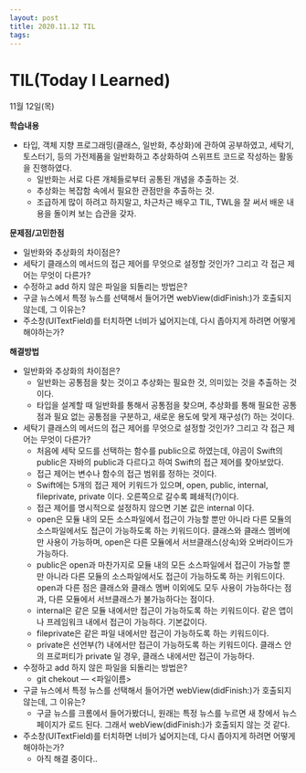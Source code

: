 ```yaml
---
layout: post
title: 2020.11.12 TIL
tags:
---
```

# TIL(Today I Learned)

11월 12일(목)

**학습내용**

- 타입, 객체 지향 프로그래밍(클래스, 일반화, 추상화)에 관하여 공부하였고, 세탁기, 토스터기, 등의 가전제품을 일반화하고 추상화하여 스위프트 코드로 작성하는 활동을 진행하였다.
    - 일반화는 서로 다른 개체들로부터 공통된 개념을 추출하는 것.
    - 추상화는 복잡함 속에서 필요한 관점만을 추출하는 것.
    - 조급하게 많이 하려고 하지말고, 차근차근 배우고 TIL, TWL을 잘 써서 배운 내용을 돌이켜 보는 습관을 갖자.

**문제점/고민한점**

- 일반화와 추상화의 차이점은?
- 세탁기 클래스의 메서드의 접근 제어를 무엇으로 설정할 것인가? 그리고 각 접근 제어는 무엇이 다른가?
- 수정하고 add 하지 않은 파일을 되돌리는 방법은?
- 구글 뉴스에서 특정 뉴스를 선택해서 들어가면 webView(didFinish:)가 호출되지 않는데, 그 이유는?
- 주소창(UITextField)를 터치하면 너비가 넓어지는데, 다시 좁아지게 하려면 어떻게 해야하는가?

**해결방법**

- 일반화와 추상화의 차이점은?
    - 일반화는 공통점을 찾는 것이고 추상화는 필요한 것, 의미있는 것을 추출하는 것이다.
    - 타입을 설계할 때 일반화를 통해서 공통점을 찾으며, 추상화를 통해 필요한 공통점과 필요 없는 공통점을 구분하고, 새로운 용도에 맞게 재구성(?) 하는 것이다.
- 세탁기 클래스의 메서드의 접근 제어를 무엇으로 설정할 것인가? 그리고 각 접근 제어는 무엇이 다른가?
    - 처음에 세탁 모드를 선택하는 함수를 public으로 하였는데, 야곰이 Swift의 public은 자바의 public과 다르다고 하여 Swift의 접근 제어를 찾아보았다.
    - 접근 제어는 변수나 함수의 접근 범위를 정하는 것이다.
    - Swift에는 5개의 접근 제어 키워드가 있으며, open, public, internal, fileprivate, private 이다. 오른쪽으로 갈수록 폐쇄적(?)이다.
    - 접근 제어를 명시적으로 설정하지 않으면 기본 값은 internal 이다.
    - open은 모듈 내의 모든 소스파일에서 접근이 가능할 뿐만 아니라 다른 모듈의 소스파일에서도 접근이 가능하도록 하는 키워드이다. 클래스와 클래스 멤버에만 사용이 가능하며, open은 다른 모듈에서 서브클래스(상속)와 오버라이드가 가능하다.
    - public은 open과 마찬가지로 모듈 내의 모든 소스파일에서 접근이 가능할 뿐만 아니라 다른 모듈의 소스파일에서도 접근이 가능하도록 하는 키워드이다. open과 다른 점은 클래스와 클래스 멤버 이외에도 모두 사용이 가능하다는 점과, 다른 모듈에서 서브클래스가 불가능하다는 점이다.
    - internal은 같은 모듈 내에서만 접근이 가능하도록 하는 키워드이다. 같은 앱이나 프레임워크 내에서 접근이 가능하다. 기본값이다.
    - fileprivate은 같은 파일 내에서만 접근이 가능하도록 하는 키워드이다.
    - private은 선언부(?) 내에서만 접근이 가능하도록 하는 키워드이다. 클래스 안의 프로퍼티가 private 일 경우, 클래스 내에서만 접근이 가능하다.
- 수정하고 add 하지 않은 파일을 되돌리는 방법은?
    - git chekout — <파일이름>
- 구글 뉴스에서 특정 뉴스를 선택해서 들어가면 webView(didFinish:)가 호출되지 않는데, 그 이유는?
    - 구글 뉴스를 크롬에서 들어가봤더니, 원래는 특정 뉴스를 누르면 새 창에서 뉴스 페이지가 로드 된다. 그래서 webView(didFinish:)가 호출되지 않는 것 같다.
- 주소창(UITextField)를 터치하면 너비가 넓어지는데, 다시 좁아지게 하려면 어떻게 해야하는가?
    - 아직 해결 중이다..
